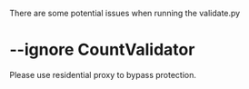 There are some potential issues when running the validate.py

# --ignore CountValidator

Please use residential proxy to bypass protection.
